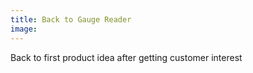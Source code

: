 ```yaml
---
title: Back to Gauge Reader
image:
---
```

Back to first product idea after getting customer interest
